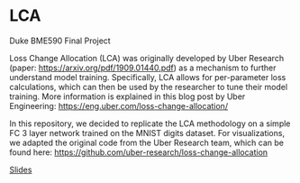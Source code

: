 # LCA
Duke BME590 Final Project

Loss Change Allocation (LCA) was originally developed by Uber Research (paper: https://arxiv.org/pdf/1909.01440.pdf) as a mechanism to further understand model training. Specifically, LCA allows for per-parameter loss calculations, which can then be used by the researcher to tune their model training. More information is explained in this blog post by Uber Engineering: https://eng.uber.com/loss-change-allocation/

In this repository, we decided to replicate the LCA methodology on a simple FC 3 layer network trained on the MNIST digits dataset. For visualizations, we adapted the original code from the Uber Research team, which can be found here: https://github.com/uber-research/loss-change-allocation

[Slides](https://docs.google.com/presentation/d/1b3tWjkX3cKYalAdXrvfazeShByDK8hFO_5wyzRToxwc/edit?usp=sharing)
